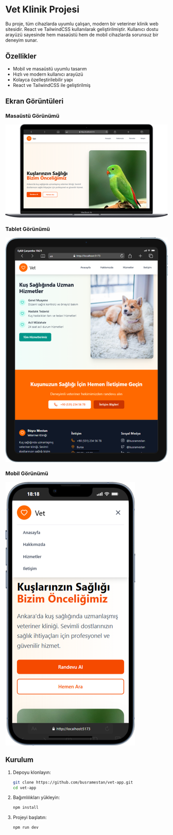 # Vet Klinik Projesi

Bu proje, tüm cihazlarda uyumlu çalışan, modern bir veteriner klinik web sitesidir. React ve TailwindCSS kullanılarak geliştirilmiştir. Kullanıcı dostu arayüzü sayesinde hem masaüstü hem de mobil cihazlarda sorunsuz bir deneyim sunar.

## Özellikler

- Mobil ve masaüstü uyumlu tasarım
- Hızlı ve modern kullanıcı arayüzü
- Kolayca özelleştirilebilir yapı
- React ve TailwindCSS ile geliştirilmiş

## Ekran Görüntüleri

### Masaüstü Görünümü
![Desktop Screenshot](src/assets/Macbook-Air-localhost.png)

### Tablet Görünümü
![Tablet Screenshot](src/assets/iPad-Air-4-localhost.png)

### Mobil Görünümü
![Mobile Screenshot](src/assets/iPhone-13-PRO-localhost.png/)

## Kurulum

1. Depoyu klonlayın:
   ```sh
   git clone https://github.com/busramestan/vet-app.git
   cd vet-app
   ```

2. Bağımlılıkları yükleyin:
   ```sh
   npm install
   ```

3. Projeyi başlatın:
   ```sh
   npm run dev
   ```
